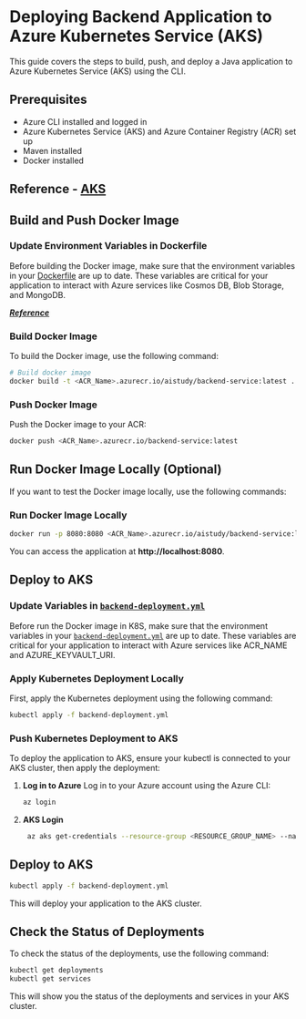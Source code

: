 # Deploying Backend Application to Azure Kubernetes Service (AKS)
This guide covers the steps to build, push, and deploy a Java application to Azure Kubernetes Service (AKS) using the CLI.

## Prerequisites

* Azure CLI installed and logged in
* Azure Kubernetes Service (AKS) and Azure Container Registry (ACR) set up
* Maven installed
* Docker installed

## Reference - [AKS](../aks.md)

## Build and Push Docker Image

### Update Environment Variables in Dockerfile

Before building the Docker image, make sure that the environment variables in your [Dockerfile](Dockerfile) are up to date. These variables are critical for your application to interact with Azure services like Cosmos DB, Blob Storage, and MongoDB.

[**_Reference_**](env_variables.md)

### Build Docker Image
To build the Docker image, use the following command:

```bash
# Build docker image
docker build -t <ACR_Name>.azurecr.io/aistudy/backend-service:latest .

```

### Push Docker Image
Push the Docker image to your ACR:

```bash
docker push <ACR_Name>.azurecr.io/backend-service:latest
```

## Run Docker Image Locally (Optional)
If you want to test the Docker image locally, use the following commands:


### Run Docker Image Locally
```bash
docker run -p 8080:8080 <ACR_Name>.azurecr.io/aistudy/backend-service:latest
```
You can access the application at **http://localhost:8080**.

## Deploy to AKS

### Update Variables in [`backend-deployment.yml`](backend-deployment.yml)

Before run the Docker image in K8S, make sure that the environment variables in your [`backend-deployment.yml`](backend-deployment.yml) are up to date. These variables are critical for your application to interact with Azure services like ACR_NAME and AZURE_KEYVAULT_URI.

### Apply Kubernetes Deployment Locally
First, apply the Kubernetes deployment using the following command:

```bash
kubectl apply -f backend-deployment.yml
```
### Push Kubernetes Deployment to AKS
To deploy the application to AKS, ensure your kubectl is connected to your AKS cluster, then apply the deployment:

1. **Log in to Azure**
   Log in to your Azure account using the Azure CLI:
    ```bash
   az login
    ```
2. **AKS Login**
   ```bash
    az aks get-credentials --resource-group <RESOURCE_GROUP_NAME> --name <AKS_NAME>
   ```
## Deploy to AKS
```bash
kubectl apply -f backend-deployment.yml
```
This will deploy your application to the AKS cluster.
## Check the Status of Deployments

To check the status of the deployments, use the following command:

```bash
kubectl get deployments
kubectl get services 
```
This will show you the status of the deployments and services in your AKS cluster.
